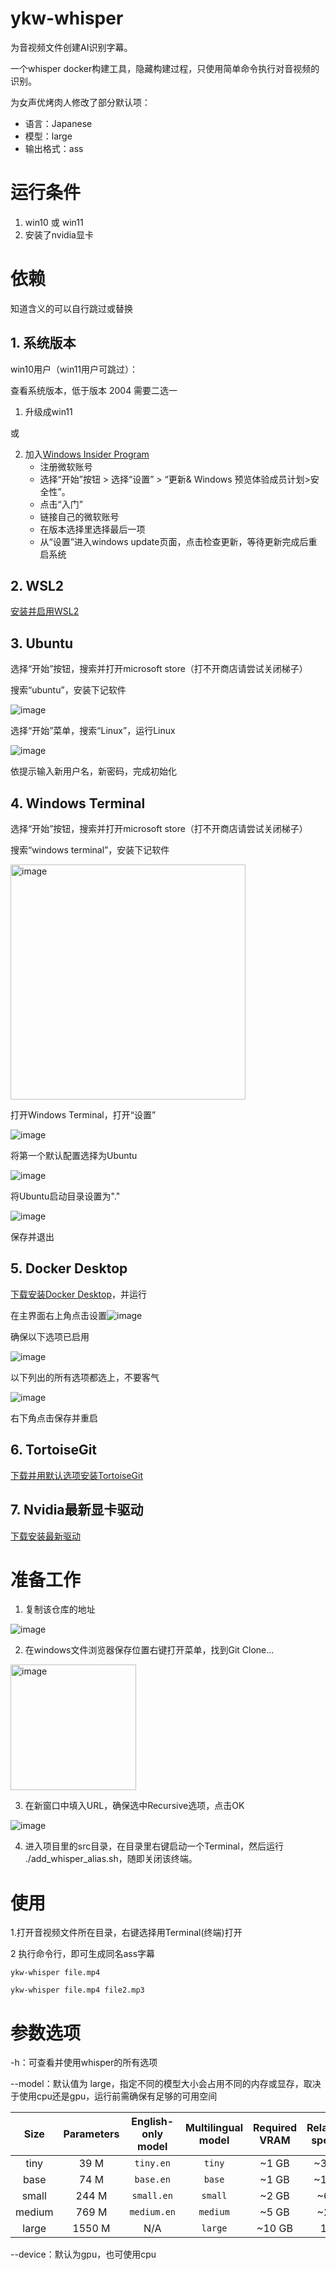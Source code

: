 # ykw-whisper

为音视频文件创建AI识别字幕。

一个whisper docker构建工具，隐藏构建过程，只使用简单命令执行对音视频的识别。

为女声优烤肉人修改了部分默认项：
* 语言：Japanese
* 模型：large
* 输出格式：ass

# 运行条件

1. win10 或 win11
2. 安装了nvidia显卡

# 依赖

知道含义的可以自行跳过或替换

## 1. 系统版本

win10用户（win11用户可跳过）：

查看系统版本，低于版本 2004 需要二选一
1. 升级成win11

或

2. 加入[Windows Insider Program](https://insider.windows.com/zh-cn/getting-started)
   * 注册微软账号
   * 选择“开始”按钮 > 选择“设置” > “更新& Windows 预览体验成员计划>安全性”。
   * 点击“入门”
   * 链接自己的微软账号
   * 在版本选择里选择最后一项
   * 从“设置”进入windows update页面，点击检查更新，等待更新完成后重启系统

## 2. WSL2

[安装并启用WSL2](https://learn.microsoft.com/zh-cn/windows/wsl/install)

## 3. Ubuntu

选择“开始”按钮，搜索并打开microsoft store（打不开商店请尝试关闭梯子）

搜索“ubuntu”，安装下记软件

![image](https://user-images.githubusercontent.com/5547526/230642591-58aea0ad-390c-466f-9a96-7d02d0c3dae0.png)

选择“开始”菜单，搜索“Linux”，运行Linux

![image](https://user-images.githubusercontent.com/5547526/230646379-7b146ae8-bf11-4e10-9569-68d6d7c934de.png)

依提示输入新用户名，新密码，完成初始化

## 4. Windows Terminal

选择“开始”按钮，搜索并打开microsoft store（打不开商店请尝试关闭梯子）

搜索“windows terminal”，安装下记软件

<img width="376" alt="image" src="https://user-images.githubusercontent.com/5547526/230644361-b7504417-955d-4d92-8a44-5fd07f96de75.png">

打开Windows Terminal，打开“设置”

![image](https://user-images.githubusercontent.com/5547526/230645453-072092c4-5bfa-43a7-a267-107e07b6b2f1.png)

将第一个默认配置选择为Ubuntu

![image](https://user-images.githubusercontent.com/5547526/230645622-7d7002d7-885b-4599-b775-f18d3b843ae8.png)

将Ubuntu启动目录设置为"."

![image](https://user-images.githubusercontent.com/5547526/230650555-ad849f4a-e8ca-4681-8626-9c97287cb6c1.png)

保存并退出

## 5. Docker Desktop

[下载安装Docker Desktop](https://www.docker.com/)，并运行

在主界面右上角点击设置![image](https://user-images.githubusercontent.com/5547526/230647767-1717285e-e20b-401c-b70a-7703f66047f7.png)

确保以下选项已启用

![image](https://user-images.githubusercontent.com/5547526/230648136-c0fd9fc8-faf5-4567-be20-d9419e68fad7.png)

以下列出的所有选项都选上，不要客气

![image](https://user-images.githubusercontent.com/5547526/230648588-fb082553-b477-4806-b1b2-923ff9b01cca.png)

右下角点击保存并重启

## 6. TortoiseGit

[下载并用默认选项安装TortoiseGit](https://tortoisegit.org/)

## 7. Nvidia最新显卡驱动

[下载安装最新驱动](https://www.nvidia.com/download/index.aspx)

# 准备工作

1. 复制该仓库的地址

![image](https://user-images.githubusercontent.com/5547526/230733081-79bdc6b5-533d-4b14-98fe-6a2a0132944c.png)

2. 在windows文件浏览器保存位置右键打开菜单，找到Git Clone...

<img width="201" alt="image" src="https://user-images.githubusercontent.com/5547526/230649471-71ff7b7d-2315-480d-a11b-e2a30b203202.png">

3. 在新窗口中填入URL，确保选中Recursive选项，点击OK

![image](https://user-images.githubusercontent.com/5547526/230649915-39f93f0e-d3f6-49b7-9acf-4a067c1d0769.png)

4. 进入项目里的src目录，在目录里右键启动一个Terminal，然后运行 ./add_whisper_alias.sh，随即关闭该终端。

# 使用

1.打开音视频文件所在目录，右键选择用Terminal(终端)打开

2 执行命令行，即可生成同名ass字幕

`ykw-whisper file.mp4`

`ykw-whisper file.mp4 file2.mp3`

# 参数选项

-h：可查看并使用whisper的所有选项

--model：默认值为 large，指定不同的模型大小会占用不同的内存或显存，取决于使用cpu还是gpu，运行前需确保有足够的可用空间

|  Size  | Parameters | English-only model | Multilingual model | Required VRAM | Relative speed |
|:------:|:----------:|:------------------:|:------------------:|:-------------:|:--------------:|
|  tiny  |    39 M    |     `tiny.en`      |       `tiny`       |     ~1 GB     |      ~32x      |
|  base  |    74 M    |     `base.en`      |       `base`       |     ~1 GB     |      ~16x      |
| small  |   244 M    |     `small.en`     |      `small`       |     ~2 GB     |      ~6x       |
| medium |   769 M    |    `medium.en`     |      `medium`      |     ~5 GB     |      ~2x       |
| large  |   1550 M   |        N/A         |      `large`       |    ~10 GB     |       1x       |

--device：默认为gpu，也可使用cpu
